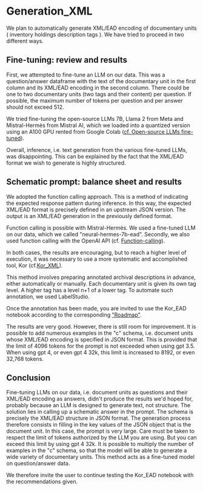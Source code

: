 # Generation_XML

We plan to automatically generate XML/EAD encoding of documentary units (<c> inventory holdings description tags <dsc>). We have tried to proceed in two different ways.

## Fine-tuning: review and results

First, we attempted to fine-tune an LLM on our data. This was a question/answer dataframe with the text of the documentary unit in the first column and its XML/EAD encoding in the second column. There could be one to two documentary units (two <c> tags and their content) per question. If possible, the maximum number of tokens per question and per answer should not exceed 512.

We tried fine-tuning the open-source LLMs 7B, Llama 2 from Meta and Mistral-Hermès from Mistral AI, which we loaded into a quantized version using an A100 GPU rented from Google Colab ([cf. Open-source LLMs fine-tuned](https://github.com/EtienneFerrandi/Generation_XML/tree/d73287cc57ad9758d046722072fda00eda2c77fe/Open-source%20LLMs%20fine-tuned)).

Overall, inference, i.e. text generation from the various fine-tuned LLMs, was disappointing. This can be explained by the fact that the XML/EAD format we wish to generate is highly structured.

## Schematic prompt: balance sheet and results

We adopted the function calling approach. This is a method of indicating the expected response pattern during inference. In this way, the expected XML/EAD format is precisely defined in an upstream JSON version. The output is an XML/EAD generation in the previously defined format.

Function calling is possible with Mistral-Hermès. We used a fine-tuned LLM on our data, which we called "neural-hermes-7b-ead". Secondly, we also used function calling with the OpenAI API (cf. [Function-calling](https://github.com/EtienneFerrandi/Generation_XML/tree/56ef44ba80e5c53861be37d51288ed0c3316cab5/Function-calling)).

In both cases, the results are encouraging, but to reach a higher level of execution, it was necessary to use a more systematic and accomplished tool, Kor (cf.[Kor_XML](https://github.com/EtienneFerrandi/Generation_XML/tree/e6b3877d9e80102eea264cb95eaad802bc24626a/Kor_XML)).

This method involves preparing annotated archival descriptions in advance, either automatically or manually. Each documentary unit is given its own tag level. A higher <c> tag has a level n+1 of a lower <c> tag. To automate such annotation, we used LabelStudio.

Once the annotation has been made, you are invited to use the Kor_EAD notebook according to the corresponding ["Roadmap"](https://github.com/EtienneFerrandi/Generation_XML/blob/e6b3877d9e80102eea264cb95eaad802bc24626a/Kor_XML/ReadME.md).

The results are very good. However, there is still room for improvement. It is possible to add numerous examples in the "c" schema, i.e. document units whose XML/EAD encoding is specified in JSON format. This is provided that the limit of 4096 tokens for the prompt is not exceeded when using gpt 3.5. When using gpt 4, or even gpt 4 32k, this limit is increased to 8192, or even 32,768 tokens.

## Conclusion

Fine-tuning LLMs on our data, i.e. document units as questions and their XML/EAD encoding as answers, didn't produce the results we'd hoped for, probably because an LLM is designed to generate text, not structure. 
The solution lies in calling up a schematic answer in the prompt. The schema is precisely the XML/EAD structure in JSON format. The generation process therefore consists in filling in the key values of the JSON object that is the document unit. In this case, the prompt is very large. Care must be taken to respect the limit of tokens authorized by the LLM you are using. But you can exceed this limit by using gpt 4 32k. It is possible to multiply the number of examples in the "c" schema, so that the model will be able to generate a wide variety of documentary units. This method acts as a fine-tuned model on question/answer data.
 
We therefore invite the user to continue testing the Kor_EAD notebook with the recommendations given.
